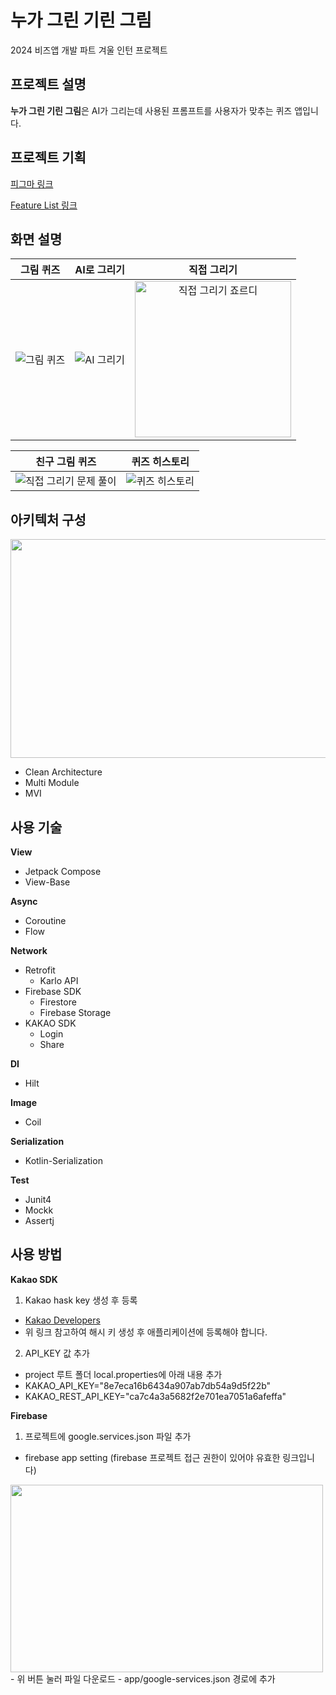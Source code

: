 # 누가 그린 기린 그림
2024 비즈앱 개발 파트 겨울 인턴 프로젝트

## 프로젝트 설명

**누가 그린 기린 그림**은 AI가 그리는데 사용된 프롬프트를
사용자가 맞추는 퀴즈 앱입니다.

## 프로젝트 기획
[피그마 링크](https://kakao.agit.in/g/300086717/wall#:~:text=%2D-,%ED%94%BC%EA%B7%B8%EB%A7%88%20%EB%A7%81%ED%81%AC,-%EC%9A%94%EA%B5%AC%EC%82%AC%ED%95%AD)

[Feature List 링크](https://docs.google.com/spreadsheets/d/1nqW6cqv0r522588JT9ANo5kYM5KpLyuAe2r63XvzltY/edit#gid=1577034971)

## 화면 설명
|그림 퀴즈|AI로 그리기|직접 그리기|
|:---:|:---:|:---:|
|![그림 퀴즈](https://github.daumkakao.com/storage/user/12447/files/84695124-c681-4e02-b868-3e8e39dc8f4f)|![AI 그리기](https://github.daumkakao.com/storage/user/12447/files/c79eaa62-968f-4dc2-8781-1dcff48d71b6)|<img width="250" alt="직접 그리기 죠르디" src="https://github.daumkakao.com/storage/user/12447/files/bc5df596-5be7-4e91-9495-caf262c75c6e">|

|친구 그림 퀴즈|퀴즈 히스토리|
|:---:|:---:|
|![직접 그리기 문제 풀이](https://github.daumkakao.com/storage/user/12447/files/45fea34a-539e-4261-ad75-aac88297db7c)|![퀴즈 히스토리](https://github.daumkakao.com/storage/user/12447/files/a3e3b2b8-8bd3-405f-ba68-8aa2315670dd)|

## 아키텍처 구성
<img src="https://github.daumkakao.com/storage/user/12447/files/b44e549d-c949-43d3-9761-8d7161141b6e" width="800" height="350" />

- Clean Architecture
- Multi Module
- MVI

## 사용 기술
**View**
- Jetpack Compose
- View-Base

**Async**
- Coroutine
- Flow

**Network**
- Retrofit
  - Karlo API
- Firebase SDK
  - Firestore
  - Firebase Storage
- KAKAO SDK
  - Login
  - Share

**DI**
- Hilt

**Image**
- Coil

**Serialization**
- Kotlin-Serialization

**Test**
- Junit4
- Mockk
- Assertj

## 사용 방법
**Kakao SDK**
1. Kakao hask key 생성 후 등록
- [Kakao Developers](https://kakao.agit.in/g/300086717/wall#:~:text=%2D-,Kakao%20Developers,-%2D%20%EC%9C%84%20%EB%A7%81%ED%81%AC%20%EC%B0%B8%EA%B3%A0%ED%95%98%EC%97%AC)
- 위 링크 참고하여 해시 키 생성 후 애플리케이션에 등록해야 합니다.

2. API_KEY 값 추가
- project 루트 폴더  local.properties에 아래 내용 추가
- KAKAO_API_KEY="8e7eca16b6434a907ab7db54a9d5f22b"
- KAKAO_REST_API_KEY="ca7c4a3a5682f2e701ea7051a6afeffa"

**Firebase**
1. 프로젝트에 google.services.json 파일 추가
- firebase app setting (firebase 프로젝트 접근 권한이 있어야 유효한 링크입니다)
<img src="https://github.daumkakao.com/storage/user/12447/files/9a82b2aa-6b8e-43a5-89d8-bbe60d7015be" width=500 height=300 />
- 위 버튼 눌러 파일 다운로드
- app/google-services.json 경로에 추가
